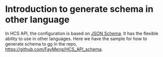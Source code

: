# Introduction to generate schema in other language

In HCS API, the configuration is based on [JSON Schema](http://json-schema.org/). It has the flexible ability to use in other languages.
Here we have the sample for how to generate schema to [go](https://golang.org/) in the repo, https://github.com/FayMeng/HCS_API_schema.